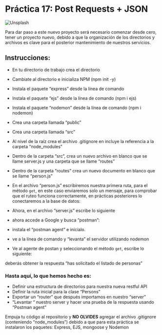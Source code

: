 # Práctica 17: Post Requests + JSON

![Unsplash](https://images.unsplash.com/photo-1679678691005-3815eb29bc61?ixlib=rb-4.0.3&ixid=MnwxMjA3fDF8MHxwaG90by1wYWdlfHx8fGVufDB8fHx8&auto=format&fit=crop&w=869&q=80)

Para dar paso a este nuevo proyecto será necesario comenzar desde cero, tener un
proyecto nuevo, debido a que la organización de los directorios y archivos es clave para el
posterior mantenimiento de nuestros servicios.
## Instrucciones:
- En tu directorio de trabajo crea el directorio
- Cambiate al directorio e inicializa NPM (npm init -y)
- Instala el paquete “express” desde la línea de comando
- Instala el paquete “ejs” desde la línea de comando (npm i ejs)
- Instala el paquete “nodemon” desde la línea de comando (npm i nodemon)
- Crea una carpeta llamada “public”
- Crea una carpeta llamada “src”
- Al nivel de la raíz crea el archivo .gitignore en incluye la referencia a la carpeta “node_modules”
- Dentro de la carpeta “src”, crea un nuevo archivo en blanco que se llame server.js y
una carpeta que se llame “routes”

- Dentro de la carpeta “routes” crea un nuevo documento en blanco que se llame
“person.js”

- En el archivo “person.js” escribiremos nuestra primera ruta, para el método `get`, en
este caso enviaremos solo un mensaje, para comprobar que el ruteo funciona
correctamente, en prácticas posteriores lo conectaremos a la base de datos:

- Ahora, en el archivo “server.js” escribe lo siguiente

- ahora accede a Google y busca “postman”:

- instala el “postman agent” e inícialo.
- ve a la línea de comando y “levanta” el servidor utilizando nodemon

- Ve al agente de postan y seleccionando el método `get`, escribe lo siguiente:

deberás obtener la respuesta “has solicitado el listado de personas”
### Hasta aquí, lo que hemos hecho es:
- Definir una estructura de directorios para nuestra nueva restful API
- Definir la ruta inicial para la clase “Persons”
- Exportar un “router” que después importamos en nuestro “server”
- “Levantar “ nuestro server y hacer una prueba de la respuesta usando “Postman
agent”

Empuja tu código al repositorio y **NO OLVIDES** agregar el archivo .gitignore (conteniendo
“node_modules”) debido a que para esta práctica se instalaron los paquetes: Express, EJS,
mongoose y Nodemon
